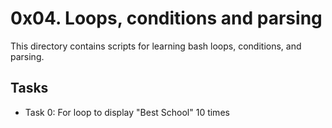 # 0x04. Loops, conditions and parsing

This directory contains scripts for learning bash loops, conditions, and parsing.

## Tasks
- Task 0: For loop to display "Best School" 10 times
